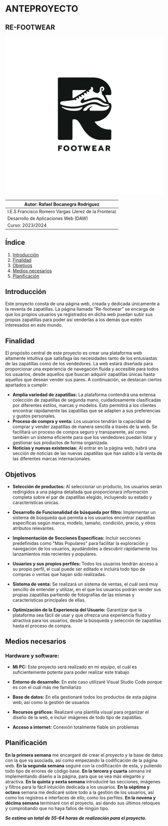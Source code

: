 # ANTEPROYECTO

## RE-FOOTWEAR

![Logo](logo-anteproyecto.jpg)

| Autor: Rafael Bocanegra Rodríguez |
|-----------------------------------|
| I.E.S Francisco Romero Vargas (Jerez de la Frontera) |
| Desarrollo de Aplicaciones Web (DAW) |
| Curso: 2023/2024                     |


## Índice
1. [Introducción](#introducción)
2. [Finalidad](#finalidad)
3. [Objetivos](#objetivos)
4. [Medios necesarios](#medios-necesarios)
5. [Planificación](#planificación)

## Introducción
Este proyecto consta de una página web, creada y dedicada únicamente a la reventa de zapatillas. La página llamada “Re-footwear” se encarga de que los propios usuarios ya registrados en dicha web puedan subir sus propias zapatillas para poder así venderlas a los demás que estén interesados en este mundo.
## Finalidad
El propósito central de este proyecto es crear una plataforma web altamente intuitiva que satisfaga las necesidades tanto de los entusiastas de las zapatillas como de los vendedores. La web estará diseñada para proporcionar una experiencia de navegación fluida y accesible para todos los usuarios, desde aquellos que buscan adquirir zapatillas únicas hasta aquellos que desean vender sus pares. A continuación, se destacan ciertos apartados a cumplir:

- **Amplia variedad de zapatillas:** La plataforma contendrá una extensa colección de zapatillas de segunda mano, cuidadosamente clasificadas por diferentes estilos, marcas y modelos. Esto permitirá a los clientes encontrar rápidamente las zapatillas que se adapten a sus preferencias y gustos personales.
- **Proceso de compra y venta:** Los usuarios tendrán la capacidad de comprar y vender zapatillas de manera sencilla a través de la web. Se facilitará un proceso de compra seguro y transparente, así como también un sistema eficiente para que los vendedores puedan listar y gestionar sus productos de forma organizada.
- **Noticias y nuevas existencias:** Al entrar en la página web, habrá una sección de noticias de las nuevas zapatillas que han salido a la venta de las diferentes marcas internacionales.

## Objetivos
- **Selección de productos:** Al seleccionar un producto, los usuarios serán redirigidos a una página detallada que proporcionará información completa sobre el par de zapatillas elegido, incluyendo su estado y características únicas. 
 
- **Desarrollo de Funcionalidad de búsqueda por filtro:**  Implementar un sistema de búsqueda que permita a los usuarios encontrar zapatillas específicas según marca, modelo, tamaño, condición, precio, y otros atributos relevantes.  

- **Implementación de Secciones Específicas:** Incluir secciones predefinidas como "Más Populares" para facilitar la exploración y navegación de los usuarios, ayudándoles a descubrir rápidamente los lanzamientos más recientes y populares.

- **Usuarios y sus propios perfiles:** Todos los usuarios tendrán acceso a su propio perfil, el cual puede ser editado e incluirá todo tipo de compras o ventas que hayan sido realizadas.

- **Sistema de venta:** Se realizará un sistema de ventas, el cuál será muy sencillo de entender y utilizar, en el que los usuarios podrán vender sus propias zapatillas partiendo de fotografías de las mismas y características principales de ellas.

- **Optimización de la Experiencia del Usuario:** Garantizar que la plataforma sea fácil de usar y que ofrezca una experiencia fluida y atractiva para los usuarios, desde la búsqueda y selección de zapatillas hasta el proceso de compra.


## Medios necesarios 
### Hardware y software:
- **Mi PC:** Este proyecto será realizado en mi equipo, el cuál es suficientemente potente para poder realizar este trabajo
- **Entorno de desarrollo:** En este caso utilizaré Visual Studio Code porque es con el cuál más me familiarizo
- **Base de datos:** En ella gestionaré todos los productos de esta página web, así como la gestión de usuarios
- **Recursos gráficos:**  Realizaré una plantilla visual para organizar el diseño de la web, e incluir imágenes de todo tipo de zapatillas.

- **Acceso a internet:** Conexión totalmente fiable sin problemas

## Planificación
**En la primera semana** me encargaré de crear el proyecto y la base de datos con la que va asociada, así como empezando la codificación de la página web.
**En la segunda semana** seguiré con la codificación de esta, y puliendo todo tipo de errores de código base.
**En la tercera y cuarta** semana iré implementando diseño a la página, para que se vea más elegante y atractiva.
**En la quinta y sexta semana** introduciré las secciones, imágenes y filtros para la fácil intuición dedicada a los usuarios.
**En la séptima y octava** semana me dedicaré sobre todo a la gestión de los usuarios, así como los registros e interfaces de ello, como los perfiles.
**En la novena y décima semana** terminaré con el proyecto, así dando sus últimos retoques y comprobando que no haya fallos de ningún tipo.



***Se estima un total de 55-64 horas de realización para el proyecto.***

